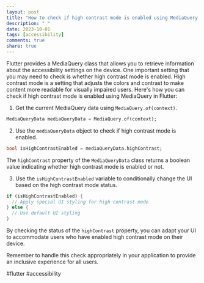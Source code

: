 ```yaml
---
layout: post
title: "How to check if high contrast mode is enabled using MediaQuery in Flutter?"
description: " "
date: 2023-10-01
tags: [accessibility]
comments: true
share: true
---
```


Flutter provides a MediaQuery class that allows you to retrieve information about the accessibility settings on the device. One important setting that you may need to check is whether high contrast mode is enabled. High contrast mode is a setting that adjusts the colors and contrast to make content more readable for visually impaired users. Here's how you can check if high contrast mode is enabled using MediaQuery in Flutter:

1. Get the current MediaQuery data using `MediaQuery.of(context)`.

```dart
MediaQueryData mediaQueryData = MediaQuery.of(context);
```

2. Use the `mediaQueryData` object to check if high contrast mode is enabled. 

```dart
bool isHighContrastEnabled = mediaQueryData.highContrast;
```

The `highContrast` property of the `MediaQueryData` class returns a boolean value indicating whether high contrast mode is enabled or not.

3. Use the `isHighContrastEnabled` variable to conditionally change the UI based on the high contrast mode status.

```dart
if (isHighContrastEnabled) {
  // Apply special UI styling for high contrast mode
} else {
  // Use default UI styling
}
```

By checking the status of the `highContrast` property, you can adapt your UI to accommodate users who have enabled high contrast mode on their device.

Remember to handle this check appropriately in your application to provide an inclusive experience for all users.

#flutter #accessibility